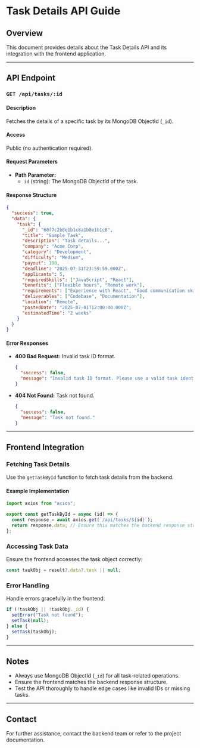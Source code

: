 # Task Details API Guide

## Overview

This document provides details about the Task Details API and its integration with the frontend application.

---

## API Endpoint

### `GET /api/tasks/:id`

#### Description

Fetches the details of a specific task by its MongoDB ObjectId (`_id`).

#### Access

Public (no authentication required).

#### Request Parameters

- **Path Parameter:**
  - `id` (string): The MongoDB ObjectId of the task.

#### Response Structure

```json
{
  "success": true,
  "data": {
    "task": {
      "_id": "60f7c2b8e1b1c8a1b8e1b1c8",
      "title": "Sample Task",
      "description": "Task details...",
      "company": "Acme Corp",
      "category": "Development",
      "difficulty": "Medium",
      "payout": 100,
      "deadline": "2025-07-31T23:59:59.000Z",
      "applicants": 5,
      "requiredSkills": ["JavaScript", "React"],
      "benefits": ["Flexible hours", "Remote work"],
      "requirements": ["Experience with React", "Good communication skills"],
      "deliverables": ["Codebase", "Documentation"],
      "location": "Remote",
      "postedDate": "2025-07-01T12:00:00.000Z",
      "estimatedTime": "2 weeks"
    }
  }
}
```

#### Error Responses

- **400 Bad Request:** Invalid task ID format.
  ```json
  {
    "success": false,
    "message": "Invalid task ID format. Please use a valid task identifier."
  }
  ```
- **404 Not Found:** Task not found.
  ```json
  {
    "success": false,
    "message": "Task not found."
  }
  ```

---

## Frontend Integration

### Fetching Task Details

Use the `getTaskById` function to fetch task details from the backend.

#### Example Implementation

```javascript
import axios from "axios";

export const getTaskById = async (id) => {
  const response = await axios.get(`/api/tasks/${id}`);
  return response.data; // Ensure this matches the backend response structure
};
```

### Accessing Task Data

Ensure the frontend accesses the task object correctly:

```javascript
const taskObj = result?.data?.task || null;
```

### Error Handling

Handle errors gracefully in the frontend:

```javascript
if (!taskObj || !taskObj._id) {
  setError("Task not found");
  setTask(null);
} else {
  setTask(taskObj);
}
```

---

## Notes

- Always use MongoDB ObjectId (`_id`) for all task-related operations.
- Ensure the frontend matches the backend response structure.
- Test the API thoroughly to handle edge cases like invalid IDs or missing tasks.

---

## Contact

For further assistance, contact the backend team or refer to the project documentation.
